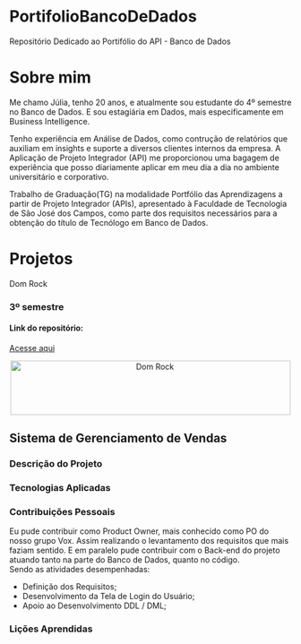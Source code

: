 # PortifolioBancoDeDados
Repositório Dedicado ao Portifólio do API - Banco de Dados


# Sobre mim
Me chamo Júlia, tenho 20 anos, e atualmente sou estudante do 4º semestre no Banco de Dados. E sou estagiária em Dados, mais especificamente em Business Intelligence.

Tenho experiência em Análise de Dados, como contrução de relatórios que auxiliam em insights e suporte a diversos clientes internos da empresa. A Aplicação de Projeto Integrador (API) me proporcionou uma bagagem de experiência que posso diariamente aplicar em meu dia a dia no ambiente universitário e corporativo.


Trabalho de Graduação(TG) na modalidade Portfólio das Aprendizagens a partir de Projeto Integrador (APIs), apresentado à Faculdade de Tecnologia de São José dos Campos, como parte dos requisitos necessários para a obtenção do título de Tecnólogo em Banco de Dados.

# Projetos

Dom Rock 

<h3> 3º semestre </h3>

<h4>Link do repositório:</h4>


<p align="left"> 
 <a href="https://github.com/equipe-vox/api-3sem">Acesse aqui</a>
</p>

<div align="center">

<img src="https://lh3.googleusercontent.com/DQwTyeS8X7nOJnhzfO5WKebBPgcO2XI1jVB9SPGiEDBtoeCdW8X5F2h2MoKN4uDuH6sW0epYnlxhtKnBtjtlI2mH4Q03d4MVbg-TdA=w680" alt="Dom Rock" width="500" height="97">

</div>


<h2>Sistema de Gerenciamento de Vendas</h2>

<h3>Descrição do Projeto</h3>

<h3>Tecnologias Aplicadas</h3>

<h3>Contribuições Pessoais</h3>
<p>Eu pude contribuir como Product Owner, mais conhecido como PO do nosso grupo Vox. Assim realizando o levantamento dos requisitos que mais faziam sentido. E em paralelo pude contribuir com o Back-end do projeto atuando tanto na parte do Banco de Dados, quanto no código. </br> 
Sendo as atividades desempenhadas:
</p>
 
 - Definição dos Requisitos;
 - Desenvolvimento da Tela de Login do Usuário;
 - Apoio ao Desenvolvimento DDL / DML;

<h3>Lições Aprendidas</h3>















